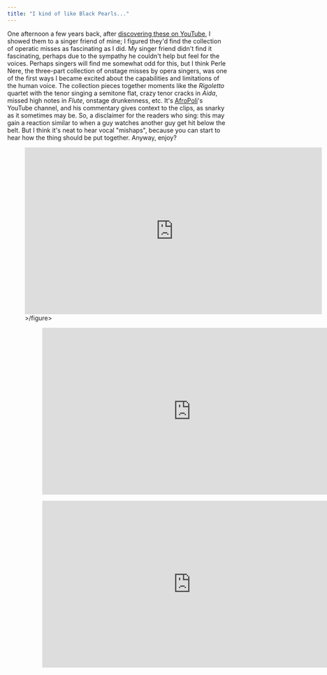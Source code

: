 ```yaml
---
title: "I kind of like Black Pearls..."
---
```


One afternoon a few years back, after [discovering these on YouTube](https://www.youtube.com/watch?v=T1blyLl4tiQ&list=RDT1blyLl4tiQ#t=531), I showed them to a singer friend of mine; I figured they'd find the collection of operatic misses as fascinating as I did. My singer friend didn't find it fascinating, perhaps due to the sympathy he couldn't help but feel for the voices. Perhaps singers will find me somewhat odd for this, but I think Perle Nere, the three-part collection of onstage misses by opera singers, was one of the first ways I became excited about the capabilities and limitations of the human voice. The collection pieces together moments like the _Rigoletto_ quartet with the tenor singing a semitone flat, crazy tenor cracks in _Aida_, missed high notes in _Flute_, onstage drunkenness, etc. It's [AfroPoli](https://www.youtube.com/user/AfroPoli/featured)'s YouTube channel, and his commentary gives context to the clips, as snarky as it sometimes may be. So, a disclaimer for the readers who sing: this may gain a reaction similar to when a guy watches another guy get hit below the belt. But I think it's neat to hear vocal "mishaps", because you can start to hear how the thing should be put together. Anyway, enjoy?

<figure data-type="video">
<iframe width="680" height="382" src="https://www.youtube.com/embed/5k6c4MBG7h8" frameborder="0" allowfullscreen></iframe>
>/figure>

<figure data-type="video">
<iframe width="680" height="382" src="https://www.youtube.com/embed/6hZweYnWdAk" frameborder="0" allowfullscreen></iframe>
</figure>

<figure data-type="video">
<iframe width="680" height="382" src="https://www.youtube.com/embed/T1blyLl4tiQ" frameborder="0" allowfullscreen></iframe>
</figure>
